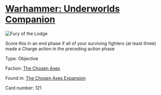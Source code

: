 # [Warhammer: Underworlds Companion](https://guidokessels.github.io/wh-underworlds)

  

![Fury of the Lodge](https://warhammerunderworlds.com/wp-content/uploads/sites/6/2018/02/121_ENG.png)

Score this in an end phase if all of your surviving fighters (at least three) made a Charge action in the preceding action phase

Type: Objective

Faction: [The Chosen Axes](https://guidokessels.github.io/wh-underworlds/factions/the-chosen-axes.md)

Found in: [The Chosen Axes Expansion](https://guidokessels.github.io/wh-underworlds/locations/the-chosen-axes-expansion.md)

Card number: 121
